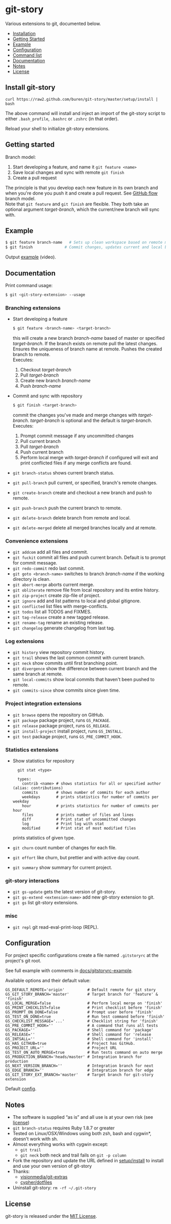 # git-story

Various extensions to git, documented below.


* [Installation](#install-git-story)
* [Getting Started](#getting-started)
* [Example](#example)
* [Configuration](#configuration)
* [Command list](#command-list)
* [Documentation](#documentation)
* [Notes](#notes)
* [License](#license)

## Install git-story

    curl https://raw2.github.com/buren/git-story/master/setup/install | bash
The above command will install and inject an import of the git-story script to either `.bash_profile`, `.bashrc` or `.zshrc` (in that order).

Reload your shell to initialize git-story extensions.

## Getting started


Branch model:

1. Start developing a feature, and name it `git feature <name>`
2. Save local changes and sync with remote `git finish`
3. Create a pull request

The principle is that you develop each new feature in its own branch and when
you're done you push it and create a pull request. See [GitHub flow](http://scottchacon.com/2011/08/31/github-flow.html) branch model.  
Note that `git feature` and `git finish` are flexible. They both take an optional argument _target-branch_, which the current/new branch will sync with.

## Example
```bash
$ git feature branch-name   # Sets up clean workspace based on remote master.
$ git finish              # Commit changes, updates current and local branch.
```
Output [example](http://showterm.io/f25fff6593f82dcdab7d1) (video).

## Documentation

Print command usage:
```bash
$ git <git-story-extension> --usage
```
### Branching extensions

* Start developing a feature
  ```bash
  $ git feature <branch-name> <target-branch>
  ```
  this will create a new branch _branch-name_ based of master or specified _target-branch_. If the branch exists on   remote pull the latest changes. Ensures the uniqueness of branch name at remote. Pushes the created branch to remote.  
  Executes:
  1. Checkout _target-branch_
  2. Pull _target-branch_
  3. Create new branch _branch-name_
  4. Push _branch-name_

* Commit and sync with repository
  ```bash
  $ git finish <target-branch>
  ```
  commit the changes you've made and merge changes with _target-branch_.
  _target-branch_ is optional and the default is _target-branch_.  
  Executes:
  1. Prompt commit message if any uncommitted changes
  2. Pull current branch
  3. Pull _target-branch_
  4. Push current branch
  5. Perform local merge with _target-branch_ if configured
will exit and print conflicted files if any merge conflicts are found.

* `git branch-status` shows current branch status.
* `git pull-branch` pull current, or specified, branch's remote changes.
* `git create-branch` create and checkout a new branch and push to remote.
* `git push-branch` push the current branch to remote.
* `git delete-branch` delete branch from remote and local.
* `git delete-merged` delete all merged branches locally and at remote.


### Convenience extensions
* `git addcom` add all files and commit.
* `git fuckit` commit all files and push current branch. Default is to prompt for commit message.
* `git redo-commit` redo last commit.
* `git goto <branch-name>` switches to branch _branch-name_ if the working directory is clean.
* `git abort-merge` aborts current merge.
* `git obliterate` remove file from local repository and its entire history.
* `git zip-project` create zip-file of project.
* `git ignore` add and list patterns to local and global gitignore.
* `git conflicted` list files with merge-conflicts.
* `git todos` list all TODOS and FIXMES.
* `git tag-release` create a new tagged release.
* `git rename-tag` rename an existing release.
* `git changelog` generate changelog from last tag.

### Log extensions
* `git history` view repository commit history.
* `git trail` shows the last common commit with current branch.
* `git neck` show commits until first branching point.
* `git divergence` show the difference between current branch and the same branch at remote.
* `git local-commits` show local commits that haven't been pushed to remote.
* `git commits-since` show commits since given time.

### Project integration extensions
* `git browse`  opens the repository on GitHub.
* `git package` package project, runs `GS_PACKAGE`.
* `git release` package project, runs `GS_RELEASE`.
* `git install-project` install project, runs `GS_INSTALL`.
* `git test`    package project, runs `GS_PRE_COMMIT_HOOK`.

### Statistics extensions
* Show statistics for repository

        git stat <type>

        types:
          contrib <name> # shows statistics for all or specified author (alias: contributions)
          commits        # shows number of commits for each author
          weekdays       # prints statistics for number of commits per weekday
          hour           # prints statistics for number of commits per hour
          files          # prints number of files and lines
          diff           # Print stat of uncommitted changes
          log            # Print log with stat
          modified       # Print stat of most modified files

  prints statistics of given type.
* `git churn` count number of changes for each file.
* `git effort` like churn, but prettier and with active day count.
* `git summary` show summary for current project.

### git-story interactions
* `git gs-update` gets the latest version of git-story.
* `git gs-extend <extension-name>` add new git-story extension to git.
* `git gs` list git-story extensions.

### misc
* `git repl` git read-eval-print-loop (REPL).


## Configuration
For project specific configurations create a file named `.gitstoryrc` at the project's git root.

See full example with comments in [docs/gitstoryrc-example](https://github.com/buren/git-story/blob/master/docs/gitstoryrc-example).

Available options and their default value:

    GS_DEFAULT_REMOTE='origin'          # Default remote for git story
    GS_GIT_STORY_BRANCH='master'        # Target branch for 'feature' & 'finish'
    GS_LOCAL_MERGE=false                # Perform local merge on 'finish'
    GS_PRINT_CHECKLIST=false            # Print checklist before 'finish'
    GS_PROMPT_ON_DONE=false             # Prompt user before 'finish'
    GS_TEST_ON_DONE=true                # Run test command before 'finish'
    GS_CHECKLIST_MESSAGE='...'          # Checklist string for 'finish'
    GS_PRE_COMMIT_HOOK=''               # A command that runs all tests
    GS_PACKAGE=''                       # Shell command for 'package'
    GS_RELEASE=''                       # Shell command for 'release
    GS_INTSALL=''                       # Shell command for 'install'
    GS_HAS_GITHUB=true                  # Project has GitHub.
    GS_PROJECT_URL=''                   # Project URL
    GS_TEST_ON_AUTO_MERGE=true          # Run tests command on auto merge
    GS_PRODUCTION_BRANCH='heads/master' # Integration branch for production
    GS_NEXT_VERSION_BRANCH=''           # Integration branch for next
    GS_EDGE_BRANCH=''                   # Integration branch for edge
    GS_GIT_STORY_EXT_BRANCH='master'    # Target branch for git-story extension
Default [config](https://github.com/buren/git-story/blob/master/config).

## Notes
* The software is supplied “as is” and all use is at your own risk (see [license](https://github.com/buren/git-story/blob/master/LICENSE))
* `git branch-status` requires Ruby 1.8.7 or greater
* Tested on Linux/OSX/Windows using both zsh, bash and cygwin*, doesn't work with sh.
* Almost everything works with cygwin except:
  * `git trail`
  * `git neck` both neck and trail fails on `git -p column`
* Fork the repository and update the URL defined in [setup/install](https://github.com/buren/git-story/blob/master/setup/install#L2) to install and use your own version of git-story
* Thanks:
  * [visionmedia/git-extras](https://github.com/visionmedia/git-extras)
  * [cypher/dotfiles](https://github.com/cypher/dotfiles)
* Uninstall git-story: `rm -rf ~/.git-story`


## License
git-story is released under the [MIT License](https://github.com/buren/git-story/blob/master/LICENSE).

